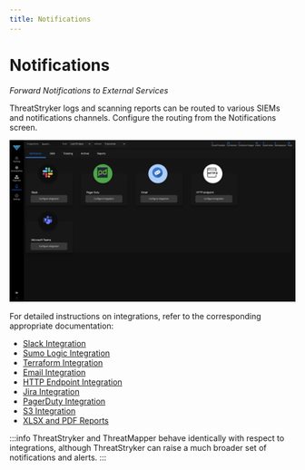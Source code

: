```yaml
---
title: Notifications
---
```


# Notifications

*Forward Notifications to External Services*

ThreatStryker logs and scanning reports can be routed to various SIEMs and notifications channels. Configure the routing from the Notifications screen.

![Report Summary](../img/DF_Notification.png)

For detailed instructions on integrations, refer to the corresponding appropriate documentation:

 * [Slack Integration](/docs/v3.7/integrations/slack)
 * [Sumo Logic Integration](/docs/v3.7/integrations/sumo-logic)
 * [Terraform Integration](/docs/v3.7/integrations/terraform)
 * [Email Integration](/docs/v3.7/integrations/email)
 * [HTTP Endpoint Integration](/docs/v3.7/integrations/http-endpoint)
 * [Jira Integration](/docs/v3.7/integrations/jira)
 * [PagerDuty Integration](/docs/v3.7/integrations/pager-duty)
 * [S3 Integration](/docs/v3.7/integrations/s3)
 * [XLSX and PDF Reports ](/docs/v3.7/integrations/xlsx-pdf)


:::info
ThreatStryker and ThreatMapper behave identically with respect to integrations, although ThreatStryker can raise a much broader set of notifications and alerts.
:::



